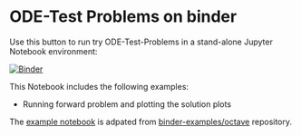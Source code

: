 # ODE-Test Problems on binder

Use this button to run try ODE-Test-Problems in a stand-alone Jupyter Notebook environment: 

[![Binder](https://mybinder.org/badge_logo.svg)](https://mybinder.org/v2/gh/elswit/otp-binder.git/HEAD?labpath=quick-start.ipynb)

This Notebook includes the following examples: 

  * Running forward problem and plotting the solution plots

The [example notebook](quick-start.ipynb) is adpated from [binder-examples/octave](https://github.com/binder-examples/octave) repository.
